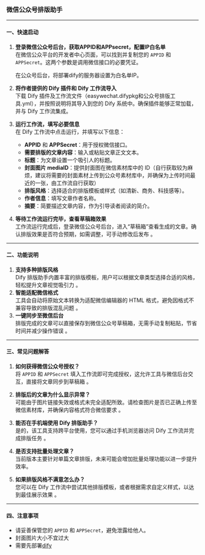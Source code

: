 

### 微信公众号排版助手

---

#### 一、快速启动

1. **登录微信公众号后台，获取APPID和APPsecret，配置IP白名单**  
   在微信公众平台的开发者中心页面，可以找到并复制您的 `APPID` 和 `APPSecret`。这两个参数是调用微信接口的必要凭证。

   在公众号后台，将部署dify的服务器设置为白名单IP。

2. **将作者提供的 Dify 插件和 Dify 工作流导入**  
   下载 Dify 插件及工作流文件（easywechat.difypkg和公众号排版工具.yml），并按照说明将其导入到您的 Dify 系统中。确保插件能够正常加载，并与 Dify 工作流集成。

3. **运行工作流，填写必要信息**  
   在 Dify 工作流中点击运行，并填写以下信息：
   
   - **APPID** 和 **APPSecret**：用于授权微信接口。
   - **需要排版的文章内容**：输入或粘贴文章正文文本。
   - **标题**：为文章设置一个吸引人的标题。
   - **封面图片 mediaID**：提供封面图在微信素材库中的 ID（自行获取较为麻烦，建议将需要的封面素材上传到公众号素材库中，并确保为上传时间最近的一张，由工作流自行获取）
   - **排版风格**：选择适合的排版模板或样式（如清新、商务、科技感等）。
   - **作者信息**：填写文章作者名称。
   - **摘要**：简要描述文章内容，作为引导读者阅读的简介。
   
4. **等待工作流运行完毕，查看草稿箱效果**  
   工作流运行完成后，登录微信公众号后台，进入“草稿箱”查看生成的文章。确认排版效果是否符合预期，如需调整，可手动修改后发布 。

---

#### 二、功能说明

1. **支持多种排版风格**  
   Dify 排版助手内置丰富的排版模板，用户可以根据文章类型选择合适的风格，轻松提升文章视觉吸引力 。
2. **智能适配微信格式**  
   工具会自动将原始文本转换为适配微信编辑器的 HTML 格式，避免因格式不兼容导致的排版混乱问题 。
3. **一键同步至微信后台**  
   排版完成的文章可以直接保存到微信公众号草稿箱，无需手动复制粘贴，节省时间并减少操作错误 。

---

#### 三、常见问题解答

1. **如何获得微信公众号授权？**  
   将 `APPID` 和 `APPSecret` 填入工作流即可完成授权，这允许工具与微信后台交互，直接将文章同步到草稿箱 。

2. **排版后的文章为什么显示异常？**  
   可能由于图片链接失效或格式未完全适配所致。请检查图片是否已正确上传至微信素材库，并确保内容格式符合微信要求 。

3. **能否在手机端使用 Dify 排版助手？**  
   是的，该工具支持跨平台使用，您可以通过手机浏览器访问 Dify 工作流并完成排版任务 。

4. **是否支持批量处理文章？**  
   当前版本主要针对单篇文章排版，未来可能会增加批量处理功能以进一步提升效率。

5. **如果排版风格不满意怎么办？**  
   您可以在 Dify 工作流中尝试其他排版模板，或者根据需求自定义样式，以达到最佳展示效果 。

---

#### 四、注意事项

- 请妥善保管您的 `APPID` 和 `APPSecret`，避免泄露给他人。
- 封面图片大小不宜过大
- 需要先部署[dify](https://github.com/langgenius/dify)
